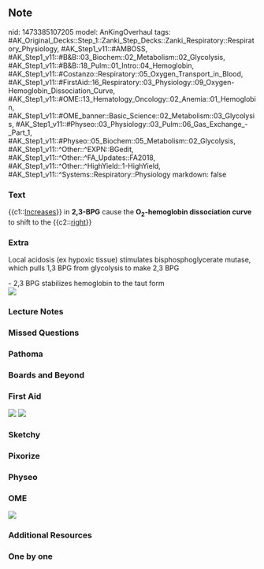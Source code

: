 ## Note
nid: 1473385107205
model: AnKingOverhaul
tags: #AK_Original_Decks::Step_1::Zanki_Step_Decks::Zanki_Respiratory::Respiratory_Physiology, #AK_Step1_v11::#AMBOSS, #AK_Step1_v11::#B&B::03_Biochem::02_Metabolism::02_Glycolysis, #AK_Step1_v11::#B&B::18_Pulm::01_Intro::04_Hemoglobin, #AK_Step1_v11::#Costanzo::Respiratory::05_Oxygen_Transport_in_Blood, #AK_Step1_v11::#FirstAid::16_Respiratory::03_Physiology::09_Oxygen-Hemoglobin_Dissociation_Curve, #AK_Step1_v11::#OME::13_Hematology_Oncology::02_Anemia::01_Hemoglobin, #AK_Step1_v11::#OME_banner::Basic_Science::02_Metabolism::03_Glycolysis, #AK_Step1_v11::#Physeo::03_Physiology::03_Pulm::06_Gas_Exchange_-_Part_1, #AK_Step1_v11::#Physeo::05_Biochem::05_Metabolism::02_Glycolysis, #AK_Step1_v11::^Other::^EXPN::BGedit, #AK_Step1_v11::^Other::^FA_Updates::FA2018, #AK_Step1_v11::^Other::^HighYield::1-HighYield, #AK_Step1_v11::^Systems::Respiratory::Physiology
markdown: false

### Text
<div>
  {{c1::<u>Increases</u>}} in <b>2,3-BPG</b> cause the
  <b>O<sub>2</sub>-hemoglobin dissociation curve</b> to shift to
  the {{c2::<u>right</u>}}
</div>

### Extra
Local acidosis (ex hypoxic tissue) stimulates bisphosphoglycerate
mutase, which pulls 1,3 BPG from glycolysis to make 2,3 BPG
<div>
  - 2,3 BPG stabilizes hemoglobin to the taut form
  <div><img src="paste-30073361006593.jpg"></div>
</div>

### Lecture Notes


### Missed Questions


### Pathoma


### Boards and Beyond


### First Aid
<img src="tmpLD4GgR.png"> <img src="tmpV6G9Si.png">

### Sketchy


### Pixorize


### Physeo


### OME
<div class="ome-widget">
  <a href=
  "https://onlinemeded.org/spa/metabolism/glycolysis/acquire?ref=anki">
  <img src="_OME_AnkiFlashcards_Lesson_3.png"></a>
</div>

### Additional Resources


### One by one

